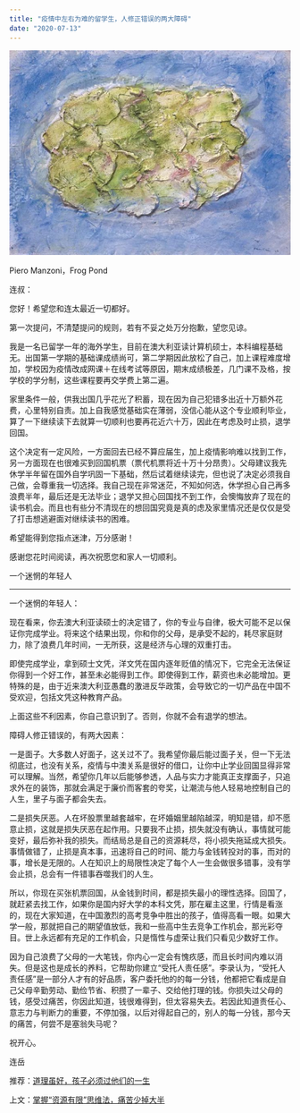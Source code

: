 ```yaml
---
title: "疫情中左右为难的留学生，人修正错误的两大障碍"
date: "2020-07-13"
---
```


  

![连岳文章](images/连岳文章picture-16.jpg)

Piero Manzoni，Frog Pond

  

连叔：  

  

您好！希望您和连太最近一切都好。

  

第一次提问，不清楚提问的规则，若有不妥之处万分抱歉，望您见谅。

  

我是一名已留学一年的海外学生，目前在澳大利亚读计算机硕士，本科编程基础无。出国第一学期的基础课成绩尚可，第二学期因此放松了自己，加上课程难度增加，学校因为疫情改成网课＋在线考试等原因，期末成绩极差，几门课不及格，按学校的学分制，这些课程要再交学费上第二遍。

  

家里条件一般，供我出国几乎花光了积蓄，现在因为自己犯错多出近十万额外花费，心里特别自责。加上自我感觉基础实在薄弱，没信心能从这个专业顺利毕业，算了一下继续读下去就算一切顺利也要再花近六十万，因此在考虑及时止损，退学回国。

  

这个决定有一定风险，一方面回去已经不算应届生，加上疫情影响难以找到工作，另一方面现在也很难买到回国机票（票代机票将近十万十分昂贵）。父母建议我先休学半年留在国外自学巩固一下基础，然后试着继续读完，但也说了决定必须我自己做，会尊重我一切选择。我自己现在非常迷茫，不知如何选，休学担心自己再多浪费半年，最后还是无法毕业；退学又担心回国找不到工作，会懊悔放弃了现在的读书机会。而且也有些分不清现在的想回国究竟是真的虑及家里情况还是仅仅是受了打击想逃避面对继续读书的困难。

  

希望能得到您指点迷津，万分感谢！

  

感谢您花时间阅读，再次祝愿您和家人一切顺利。

  

一个迷惘的年轻人

  

* * *

  

一个迷惘的年轻人：

  

现在看来，你去澳大利亚读硕士的决定错了，你的专业与自律，极大可能不足以保证你完成学业。将来这个结果出现，你和你的父母，是承受不起的，耗尽家庭财力，除了浪费几年时间，一无所获，这是经济与心理的双重打击。

  

即使完成学业，拿到硕士文凭，洋文凭在国内逐年贬值的情况下，它完全无法保证你得到一个好工作，甚至未必能得到工作。即使得到工作，薪资也未必能增加。更特殊的是，由于近来澳大利亚愚蠢的激进反华政策，会导致它的一切产品在中国不受欢迎，包括文凭这种教育产品。

  

上面这些不利因素，你自己意识到了。否则，你就不会有退学的想法。

  

障碍人修正错误的，有两大因素：

  

一是面子。大多数人好面子，这关过不了。我希望你最后能过面子关，但一下无法彻底过，也没有关系，疫情与中澳关系是很好的借口，让你中止学业回国显得非常可以理解。当然，希望你几年以后能够参透，人品与实力才能真正支撑面子，只追求外在的装饰，那就会满足于廉价而客套的夸奖，让潮流与他人轻易地控制自己的人生，里子与面子都会失去。

  

二是损失厌恶。人在坏股票里越套越牢，在坏婚姻里越陷越深，明知是错，却不愿意止损，这就是损失厌恶在起作用。只要我不止损，损失就没有确认，事情就可能变好，最后弥补我的损失。而结局总是自己的资源耗尽，将小损失拖延成大损失。事情做错了，止损是真本事，迅速将自己的时间、能力与金钱转投对的事，而对的事，增长是无限的。人在知识上的局限性决定了每个人一生会做很多错事，没有学会止损，总会有一件错事吞噬我们的人生。

  

所以，你现在买张机票回国，从金钱到时间，都是损失最小的理性选择。回国了，就赶紧去找工作，如果你是国内好大学的本科文凭，那在雇主这里，行情是看涨的，现在大家知道，在中国激烈的高考竞争中胜出的孩子，值得高看一眼。如果大学一般，那就把自己的期望值放低，我和一些高中生去竞争工作机会，那光彩夺目。世上永远都有充足的工作机会，只是惰性与虚荣让我们只看见少数好工作。

  

因为自己浪费了父母的一大笔钱，你内心一定会有愧疚感，而且长时间内难以消失。但是这也是成长的养料，它帮助你建立“受托人责任感”。李录认为，“受托人责任感”是一部分人才有的好品质，客户委托他的的每一分钱，他都把它看成是自己父母辛勤劳动、勤俭节省、积攒了一辈子、交给他打理的钱。你损失过父母的钱，感受过痛苦，你因此知道，钱很难得到，但太容易失去。若因此知道责任心、意志力与判断力的重要，不停加强，以后对得起自己的，别人的每一分钱，那今天的痛苦，何尝不是塞翁失马呢？

  

祝开心。

  

连岳

  

推荐：[道理虽好，孩子必须过他们的一生](http://mp.weixin.qq.com/s?__biz=MjM5NDU0Mjk2MQ==&mid=2651637134&idx=1&sn=cd4edab7c20a41963fb5c0b826f163df&chksm=bd7e41908a09c8865a83a211307257674c70a7d8f36974bafc7bb076582ce1821e64395fedcb&scene=21#wechat_redirect)  

上文：[掌握“资源有限”思维法，痛苦少掉大半](http://mp.weixin.qq.com/s?__biz=MjM5NDU0Mjk2MQ==&mid=2651644034&idx=1&sn=dfa4be050f301b0471effbb8f5e98c76&chksm=bd7e649c8a09ed8a8a3ffb7d4c6ed753bcdde47f7c895ade6444cb987ec56ffc3bbe52cba92c&scene=21#wechat_redirect)
